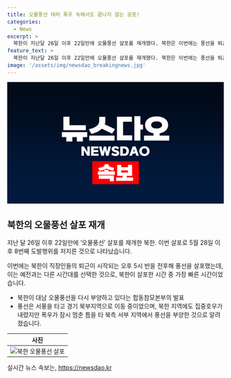 ```yaml
---
title: 오물풍선 테러 폭우 속에서도 끝나지 않는 공포!
categories:
  - News
excerpt: >
  북한이 지난달 26일 이후 22일만에 오물풍선 살포를 재개했다. 북한은 이번에는 풍선을 퇴근 시간대인 오후 5시 반쯤 살포해 우리 국민들의 공포를 극대화하는 방식으로 보았다. 이를 통해 북한이 예고한 새로운 대응이라는 해석이 나왔으며, 김여정 노동당 부부장의 위협 발언과 연관지어 북한의 적극적인 도발 의사를 의심할 여지가 있다.
feature_text: >
  북한이 지난달 26일 이후 22일만에 오물풍선 살포를 재개했다. 북한은 이번에는 풍선을 퇴근 시간대인 오후 5시 반쯤 살포해 우리 국민들의 공포를 극대화하는 방식으로 보았다. 이를 통해 북한이 예고한 새로운 대응이라는 해석이 나왔으며, 김여정 노동당 부부장의 위협 발언과 연관지어 북한의 적극적인 도발 의사를 의심할 여지가 있다.
image: '/assets/img/newsdao_breakingnews.jpg'
---
```


<p><img src="/assets/img/newsdao_breakingnews.jpg" alt="ontimetimes 속보" /></p>

<h2 data-ke-size="size26">북한의 오물풍선 살포 재개</h2>

<p data-ke-size="size16">지난 달 26일 이후 22일만에 ‘오물풍선’ 살포를 재개한 북한. 이번 살포로 5월 28일 이후 8번째 도발행위를 저지른 것으로 나타났습니다.</p>

<p data-ke-size="size16">이번에는 북한이 직장인들의 퇴근이 시작되는 오후 5시 반을 전후해 풍선을 살포했는데, 이는 예전과는 다른 시간대를 선택한 것으로, 북한이 살포한 시간 중 가장 빠른 시간이었습니다.</p>

<ul>
<li>북한이 대남 오물풍선을 다시 부양하고 있다는 합동참모본부의 발표</li>
<li>풍선은 서풍을 타고 경기 북부지역으로 이동 중이었으며, 북한 지역에도 집중호우가 내렸지만 폭우가 잠시 멈춘 틈을 타 북측 서부 지역에서 풍선을 부양한 것으로 알려졌습니다.</li>
</ul>

<table>
<thead>
<tr>
<th style="text-align: center;">사진</th>
</tr>
</thead>
<tbody>
<tr>
<td style="text-align: center;"><img src="사진 링크" alt="북한 오물풍선 살포" width="400"></td>
</tr>
</tbody>
</table>
실시간 뉴스 속보는, <a href="https://newsdao.kr" rel="dofollow">https://newsdao.kr</a>


